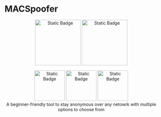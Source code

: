 # MACSpoofer
<p align = "center">
  <img alt="Static Badge" heigth="150px" width="150px" src="https://img.shields.io/badge/VERSION-1.0.0.1-cyan?style=flat-square">
  <img alt="Static Badge" heigth="150px" width="150px" src="https://img.shields.io/badge/LINCENSE-v3.0-RED?style=flat-square">
</p>
<p align = "center">
  <img alt="Static Badge" heigth="100px" width="100px" src="https://img.shields.io/badge/AUTHOR-SECURE%20SCHOLAR-red?style=flat-square">
  <img alt="Static Badge" heigth="100px" width="100px" src="https://img.shields.io/badge/OPEN%20SOURCE-YES-green?style=flat-square">
  <img alt="Static Badge" heigth="100px" width="100px" src="https://img.shields.io/badge/WRITTEN%20IN%20PYTHON-YES-cyan?style=flat-square"><br>
  A beginner-friendly tool to stay anonymous over any netowrk with multiple options to choose from
</p>
